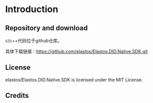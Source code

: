 # Introduction

## Repository and download

c/c++代码位于github仓库。&#x20;

具体下载链接：https://github.com/elastos/Elastos.DID.Native.SDK.git

## License

elastos/Elastos.DID.Native.SDK is licensed under the MIT License.

## Credits

